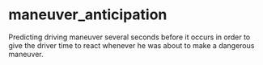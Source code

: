 # maneuver_anticipation
Predicting driving maneuver several seconds before it occurs in order to give the driver time to react whenever he was about to make a dangerous maneuver.
